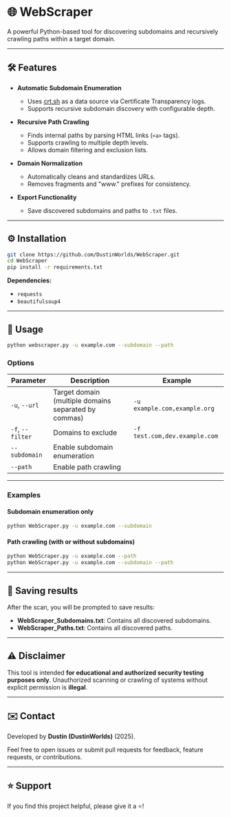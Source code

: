 
# 🌐 WebScraper

A powerful Python-based tool for discovering subdomains and recursively crawling paths within a target domain.

---

## 🛠️ Features

- **Automatic Subdomain Enumeration**
  - Uses [crt.sh](https://crt.sh/) as a data source via Certificate Transparency logs.
  - Supports recursive subdomain discovery with configurable depth.

- **Recursive Path Crawling**
  - Finds internal paths by parsing HTML links (`<a>` tags).
  - Supports crawling to multiple depth levels.
  - Allows domain filtering and exclusion lists.

- **Domain Normalization**
  - Automatically cleans and standardizes URLs.
  - Removes fragments and "www." prefixes for consistency.

- **Export Functionality**
  - Save discovered subdomains and paths to `.txt` files.

---

## ⚙️ Installation

```bash
git clone https://github.com/DustinWorlds/WebScraper.git
cd WebScraper
pip install -r requirements.txt
```

**Dependencies:**
- `requests`
- `beautifulsoup4`

---

## 🚀 Usage

```bash
python webscraper.py -u example.com --subdomain --path
```

### Options

| Parameter         | Description                                      | Example                            |
|-------------------|--------------------------------------------------|------------------------------------|
| `-u`, `--url`     | Target domain (multiple domains separated by commas) | `-u example.com,example.org`  |
| `-f`, `--filter`  | Domains to exclude                               | `-f test.com,dev.example.com` |
| `--subdomain`     | Enable subdomain enumeration                     |                                    |
| `--path`          | Enable path crawling                              |                                    |

---

### Examples

#### Subdomain enumeration only

```bash
python WebScraper.py -u example.com --subdomain
```

#### Path crawling (with or without subdomains)

```bash
python WebScraper.py -u example.com --path
python WebScraper.py -u example.com --subdomain --path
```

---

## 💾 Saving results

After the scan, you will be prompted to save results:

- **WebScraper_Subdomains.txt**: Contains all discovered subdomains.
- **WebScraper_Paths.txt**: Contains all discovered paths.

---

## ⚠️ Disclaimer

This tool is intended **for educational and authorized security testing purposes only**. Unauthorized scanning or crawling of systems without explicit permission is **illegal**.

---

## ✉️ Contact

Developed by **Dustin (DustinWorlds)** (2025).

Feel free to open issues or submit pull requests for feedback, feature requests, or contributions.

---

## ⭐ Support

If you find this project helpful, please give it a ⭐!
